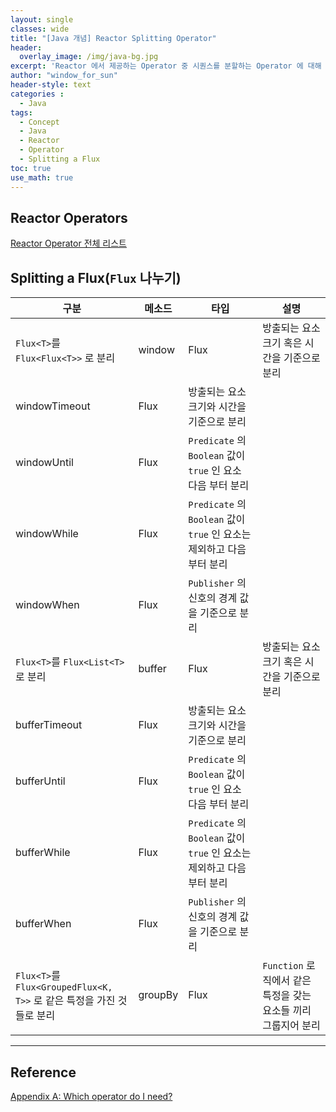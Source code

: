 ```yaml
--- 
layout: single
classes: wide
title: "[Java 개념] Reactor Splitting Operator"
header:
  overlay_image: /img/java-bg.jpg 
excerpt: 'Reactor 에서 제공하는 Operator 중 시퀀스를 분할하는 Operator 에 대해 알아보자'
author: "window_for_sun"
header-style: text
categories :
  - Java
tags:
  - Concept
  - Java
  - Reactor
  - Operator
  - Splitting a Flux
toc: true 
use_math: true
---
```


## Reactor Operators
[Reactor Operator 전체 리스트](https://windowforsun.github.io/blog/java/java-concept-reactor-operator)

## Splitting a Flux(`Flux` 나누기)

구분|메소드|타입|설명
---|---|---|---
`Flux<T>`를 `Flux<Flux<T>>` 로 분리|window|Flux|방출되는 요소 크기 혹은 시간을 기준으로 분리
 |windowTimeout|Flux|방출되는 요소 크기와 시간을 기준으로 분리
 |windowUntil|Flux|`Predicate` 의 `Boolean` 값이 `true` 인 요소 다음 부터 분리
 |windowWhile|Flux|`Predicate` 의 `Boolean` 값이 `true` 인 요소는 제외하고 다음 부터 분리
 |windowWhen|Flux|`Publisher` 의 신호의 경계 값을 기준으로 분리
`Flux<T>`를 `Flux<List<T>` 로 분리|buffer|Flux|방출되는 요소 크기 혹은 시간을 기준으로 분리
 |bufferTimeout|Flux|방출되는 요소 크기와 시간을 기준으로 분리
 |bufferUntil|Flux|`Predicate` 의 `Boolean` 값이 `true` 인 요소 다음 부터 분리
 |bufferWhile|Flux|`Predicate` 의 `Boolean` 값이 `true` 인 요소는 제외하고 다음 부터 분리
 |bufferWhen|Flux|`Publisher` 의 신호의 경계 값을 기준으로 분리
`Flux<T>`를 `Flux<GroupedFlux<K, T>>` 로 같은 특정을 가진 것들로 분리|groupBy|Flux|`Function` 로직에서 같은 특정을 갖는 요소들 끼리 그룹지어 분리


---
## Reference
[Appendix A: Which operator do I need?](https://projectreactor.io/docs/core/release/reference/#which-operator)  


